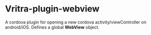 # Vritra-plugin-webview

A cordova plugin for opening a new cordova activity/viewController on android/iOS.
Defines a global **WebView** object.
